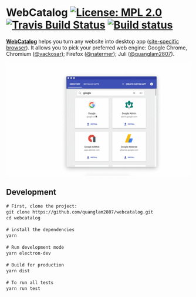 # WebCatalog [![License: MPL 2.0](https://img.shields.io/badge/License-MPL%202.0-brightgreen.svg)](https://opensource.org/licenses/MPL-2.0) [![Travis Build Status](https://travis-ci.org/quanglam2807/webcatalog.svg?branch=master)](https://travis-ci.org/quanglam2807/webcatalog) [![Build status](https://ci.appveyor.com/api/projects/status/6l9ycaxsweytrpg3?svg=true)](https://ci.appveyor.com/project/quanglam2807/webcatalog)

**[WebCatalog](https://getwebcatalog.com)** helps you turn any website into desktop app ([site-specific browser](https://en.wikipedia.org/wiki/Site-specific_browser)). It allows you to pick your preferred web engine: Google Chrome, Chromium ([@vackosar](https://vaclavkosar.com/2018/02/25/Creating-Custom-Ubuntu-Web-Link-App.html)); Firefox ([@natermer](https://www.reddit.com/r/linux/comments/7ivuit/create_firefoxbased_web_apps_for_gnome_and/)); Juli ([@quanglam2807](https://github.com/quanglam2807/juli)).

![WebCatalog for macOS](/build-resources/demo.gif)

## Development
```
# First, clone the project:
git clone https://github.com/quanglam2807/webcatalog.git
cd webcatalog

# install the dependencies
yarn

# Run development mode
yarn electron-dev

# Build for production
yarn dist

# To run all tests
yarn run test
```
